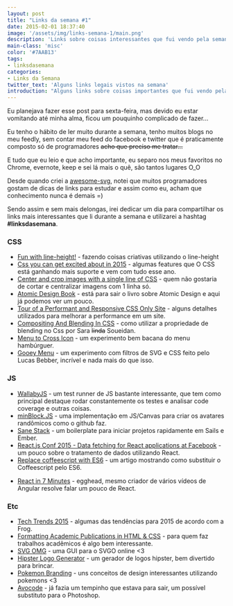 ```yaml
---
layout: post
title: "Links da semana #1"
date: 2015-02-01 18:37:40
image: '/assets/img/links-semana-1/main.png'
description: 'Links sobre coisas interessantes que fui vendo pela semana.'
main-class: 'misc'
color: '#7AAB13'
tags:
- linksdasemana
categories:
- Links da Semana
twitter_text: 'Alguns links legais vistos na semana'
introduction: "Alguns links sobre coisas importantes que fui vendo pela semana e acho que todos deveriam ler."
---
```


Eu planejava fazer esse post para sexta-feira, mas devido eu estar vomitando até minha alma, ficou um pouquinho complicado de fazer...

Eu tenho o hábito de ler muito durante a semana, tenho muitos blogs no meu feedly, sem contar meu feed do facebook e twitter que é praticamente composto só de programadores <s>acho que preciso me tratar...</s>

E tudo que eu leio e que acho importante, eu separo nos meus favoritos no Chrome, evernote, keep e sei lá mais o quê, são tantos lugares O_O

Desde quando criei a [awesome-svg](https://github.com/willianjusten/awesome-svg), notei que muitos programadores gostam de dicas de links para estudar e assim como eu, acham que conhecimento nunca é demais =)

Sendo assim e sem mais delongas, irei dedicar um dia para compartilhar os links mais interessantes que li durante a semana e utilizarei a hashtag **#linksdasemana**.

### CSS

* [Fun with line-height!](http://css-tricks.com/fun-line-height/) - fazendo coisas criativas utilizando o line-height
* [Css you can get excited about in 2015](http://www.webdesignerdepot.com/2015/01/css-you-can-get-excited-about-in-2015/) - algumas features que O CSS está ganhando mais suporte e vem com tudo esse ano.
* [Center and crop images with a single line of CSS](https://medium.com/@chrisnager/center-and-crop-images-with-a-single-line-of-css-ad140d5b4a87) - quem não gostaria de cortar e centralizar imagens com 1 linha só.
* [Atomic Design Book](http://atomicdesign.bradfrost.com/) - está para sair o livro sobre Atomic Design e aqui já podemos ver um pouco.
* [Tour of a Performant and Responsive CSS Only Site](http://css-tricks.com/tour-performant-responsive-css-site/) - alguns detalhes utilizados para melhorar a performance em um site.
* [Compositing And Blending In CSS](http://sarasoueidan.com/blog/compositing-and-blending-in-css/) - como utilizar a propriedade de blending no Css por Sara <s>linda</s> Soueidan.
* [Menu to Cross Icon](http://lukyvj.github.io/menu-to-cross-icon/) - um experimento bem bacana do menu hambúrguer.
* [Gooey Menu](http://codepen.io/lbebber/pen/LELBEo) - um experimento com filtros de SVG e CSS feito pelo Lucas Bebber, incrível e nada mais do que isso.


### JS

* [WallabyJS](http://wallabyjs.com/) - um test runner de JS bastante interessante, que tem como principal destaque rodar constantemente os testes e analisar code coverage e outras coisas.
* [minBlock.JS](http://argunner.github.io/minBlock.js/) - uma implementação em JS/Canvas para criar os avatares randômicos como o github faz.
* [Sane Stack](http://sanestack.com/) - um boilerplate para iniciar projetos rapidamente em Sails e Ember.
* [React.js Conf 2015 - Data fetching for React applications at Facebook](https://www.youtube.com/watch?v=9sc8Pyc51uU) - um pouco sobre o tratamento de dados utilizando React.
* [Replace coffeescript with ES6](http://robots.thoughtbot.com/replace-coffeescript-with-es6) - um artigo mostrando como substituir o Coffeescript pelo ES6.
- [React in 7 Minutes](https://egghead.io/lessons/react-react-in-7-minutes) - egghead, mesmo criador de vários vídeos de Angular resolve falar um pouco de React.

### Etc
* [Tech Trends 2015](http://www.frogdesign.com/techtrends2015/) - algumas das tendências para 2015 de acordo com a Frog.
* [Formatting Academic Publications in HTML & CSS](https://thomaspark.me/2015/01/pubcss-formatting-academic-publications-in-html-css/) - para quem faz trabalhos acadêmicos é algo bem interessante.
* [SVG OMG](https://jakearchibald.github.io/svgomg/) - uma GUI para o SVGO online <3
* [Hipster Logo Generator](http://www.hipsterlogogenerator.com/) - um gerador de logos hipster, bem divertido para brincar.
* [Pokemon Branding](http://pictogram.agency/pokemonbranding/) - uns conceitos de design interessantes utilizando pokemons <3
* [Avocode](http://avocode.com/) - já fazia um tempinho que estava para sair, um possível substituto para o Photoshop.
